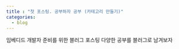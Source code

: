 ```yaml
---
title : "첫 포스팅. 공부하자 공부 (카테고리 만들기)"
categories:
  - blog
---
```


임베디드 개발자 준비를 위한 블러그 포스팅 다양한 공부를 블러그로 남겨보자
